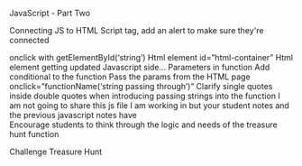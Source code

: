 JavaScript - Part Two



Connecting JS to HTML
Script tag, add an alert to make sure they're connected
<script type="text/javascript" src="recipe.js"></script>
  onclick with getElementById(‘string’)
Html element
id=”html-container”
Html element getting updated
Javascript side…
Parameters in function
Add conditional to the function
Pass the params from the HTML page 
onclick=”functionName(‘string passing through’)”
Clarify single quotes inside double quotes when introducing passing strings into the function
I am not going to share this js file I am working in but your student notes and the previous javascript notes have  
Encourage students to think through the logic and needs of the treasure hunt function

Challenge Treasure Hunt


